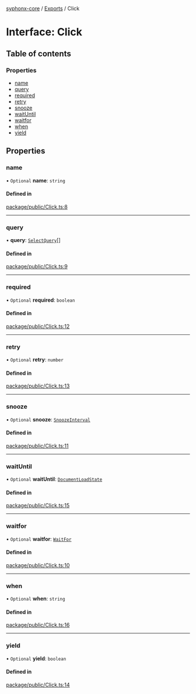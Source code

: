 [syphonx-core](../README.md) / [Exports](../modules.md) / Click

# Interface: Click

## Table of contents

### Properties

- [name](Click.md#name)
- [query](Click.md#query)
- [required](Click.md#required)
- [retry](Click.md#retry)
- [snooze](Click.md#snooze)
- [waitUntil](Click.md#waituntil)
- [waitfor](Click.md#waitfor)
- [when](Click.md#when)
- [yield](Click.md#yield)

## Properties

### name

• `Optional` **name**: `string`

#### Defined in

[package/public/Click.ts:8](https://github.com/dtempx/syphonx-core/blob/4b1bb7c/package/public/Click.ts#L8)

___

### query

• **query**: [`SelectQuery`](../modules.md#selectquery)[]

#### Defined in

[package/public/Click.ts:9](https://github.com/dtempx/syphonx-core/blob/4b1bb7c/package/public/Click.ts#L9)

___

### required

• `Optional` **required**: `boolean`

#### Defined in

[package/public/Click.ts:12](https://github.com/dtempx/syphonx-core/blob/4b1bb7c/package/public/Click.ts#L12)

___

### retry

• `Optional` **retry**: `number`

#### Defined in

[package/public/Click.ts:13](https://github.com/dtempx/syphonx-core/blob/4b1bb7c/package/public/Click.ts#L13)

___

### snooze

• `Optional` **snooze**: [`SnoozeInterval`](../modules.md#snoozeinterval)

#### Defined in

[package/public/Click.ts:11](https://github.com/dtempx/syphonx-core/blob/4b1bb7c/package/public/Click.ts#L11)

___

### waitUntil

• `Optional` **waitUntil**: [`DocumentLoadState`](../modules.md#documentloadstate)

#### Defined in

[package/public/Click.ts:15](https://github.com/dtempx/syphonx-core/blob/4b1bb7c/package/public/Click.ts#L15)

___

### waitfor

• `Optional` **waitfor**: [`WaitFor`](WaitFor.md)

#### Defined in

[package/public/Click.ts:10](https://github.com/dtempx/syphonx-core/blob/4b1bb7c/package/public/Click.ts#L10)

___

### when

• `Optional` **when**: `string`

#### Defined in

[package/public/Click.ts:16](https://github.com/dtempx/syphonx-core/blob/4b1bb7c/package/public/Click.ts#L16)

___

### yield

• `Optional` **yield**: `boolean`

#### Defined in

[package/public/Click.ts:14](https://github.com/dtempx/syphonx-core/blob/4b1bb7c/package/public/Click.ts#L14)

